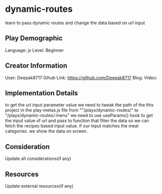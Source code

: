 # dynamic-routes

learn to pass dynamic routes and change the data based on url input

## Play Demographic

Language: js
Level: Beginner

## Creator Information

User: Deepak8717
Gihub Link: https://github.com/Deepak8717
Blog:
Video:

## Implementation Details

to get the url input parameter value we need to tweak the path of the this project in the play-metas.js file
from ""/plays/dynamic-routes/" to "/plays/dynamic-routes/:menu"
we need to use useParams() hook to get the input value of url and pass to function that filter the data so we can fetch the recipes based input value. if our input matches the meal categories. we show the data on screen.

## Consideration

Update all considerations(if any)

## Resources

Update external resources(if any)
